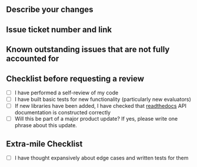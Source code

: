 ## Describe your changes

## Issue ticket number and link

## Known outstanding issues that are not fully accounted for

## Checklist before requesting a review
- [ ] I have performed a self-review of my code
- [ ] I have built basic tests for new functionality (particularly new evaluators)
- [ ] If new libraries have been added, I have checked that [readthedocs](https://readthedocs.org/projects/credoai-lens/) API documentation is constructed correctly
- [ ] Will this be part of a major product update? If yes, please write one phrase about this update.

## Extra-mile Checklist
- [ ] I have thought expansively about edge cases and written tests for them

